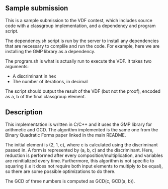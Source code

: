 ## Sample submission

This is a sample submission to the VDF contest, which includes source code with a classgroup implementation, and a dependency and program script.

The dependency.sh script is run by the server to install any dependencies that are necessary to complile and run the code. For example, here we are installing the GMP library as a dependency.

The program.sh is what is actually run to execute the VDF. It takes two arguments:
* A discriminant in hex
* The number of iterations, in decimal

The script should output the result of the VDF (but not the proof), encoded as a, b of the final classgroup element.

## Description

This implementation is written in C/C++ and it uses the GMP library for arithmetic and GCD. The algorithm implemented is the same one from the Binary Quadratic Forms paper linked in the main README.

The initial element is (2, 1, c), where c is calculated using the discriminant passed in. A form is represented by (a, b, c) and the discriminant. Here, reduction is performed after every composition/multiplication, and variables are reinitialized every time. Furthermore, this algorithm is not specific to squaring (i.e it does not require both input elements to multiply to be equal), so there are some possible optimizations to do there.

The GCD of three numbers is computed as GCD(c, GCD(a, b)).